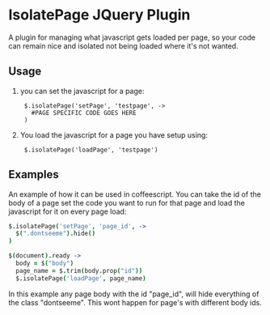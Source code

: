 IsolatePage JQuery Plugin
================================

A plugin for managing what javascript gets loaded per page, so your code can remain nice and isolated not being loaded where it's not wanted.

Usage
-------------------------

1. you can set the javascript for a page:

        $.isolatePage('setPage', 'testpage', ->
          #PAGE SPECIFIC CODE GOES HERE
        )

2. You load the javascript for a page you have setup using:

        $.isolatePage('loadPage', 'testpage')





Examples
-------------------------------

An example of how it can be used in coffeescript. You can take the id of the body of a page set the code you want to run for that page and load the javascript for it on every page load:

```coffeescript
$.isolatePage('setPage', 'page_id', ->
  $(".dontseeme").hide()
)
```

```coffeescript
$(document).ready -> 
  body = $("body")
  page_name = $.trim(body.prop("id"))
  $.isolatePage('loadPage', page_name)
```

In this example any page body with the id "page_id", will hide everything of the class "dontseeme". This wont happen for page's with different body ids.